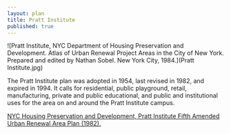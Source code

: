 ```yaml
---
layout: plan
title: Pratt Institute
published: true
---
```


<!---![Pratt Institute, NYC Department of Housing Preservation and Development. Community Development Progress Report: 1968. Prepared and edited by Nathan Sobel. New York City, 1968.](Pratt Institute 1968.png)-->
![Pratt Institute, NYC Department of Housing Preservation and Development. Atlas of Urban Renewal Project Areas in the City of New York. Prepared and edited by Nathan Sobel. New York City, 1984.](Pratt Institute.jpg)

The Pratt Institute plan was adopted in 1954, last revised in 1982, and expired in 1994. It calls for residential, public playground, retail, manufacturing, private and public educational, and public and institutional uses for the area on and around the Pratt Institute campus.

[NYC Housing Preservation and Development, Pratt Institute Fifth Amended Urban Renewal Area Plan (1982).](https://www.nyc.gov/assets/hpd/downloads/pdfs/services/pratt-institute-fifth-amended-urp.pdf)
